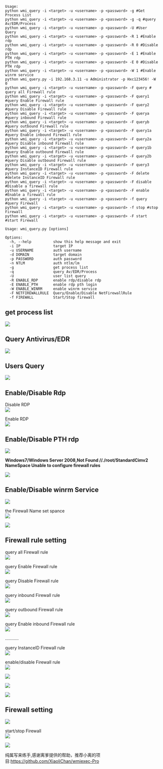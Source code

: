 ```text
Usage:
python wmi_query -i <target> -u <username> -p <password> -g #Get Process List
python wmi_query -i <target> -u <username> -p <password> -g -q #query Av/EDR/Process
python wmi_query -i <target> -u <username> -p <password> -U #User Query
python wmi_query -i <target> -u <username> -p <password> -R 1 #Enable rdp
python wmi_query -i <target> -u <username> -p <password> -R 0 #Disable rdp
python wmi_query -i <target> -u <username> -p <password> -E 1 #Enable PTH rdp
python wmi_query -i <target> -u <username> -p <password> -E 0 #Disable PTH rdp
python wmi_query -i <target> -u <username> -p <password> -W 1 #Enable winrm service
python wmi_query.py -i 192.168.3.11 -u Administrator -p Hxc123456! -W 0
python wmi_query -i <target> -u <username> -p <password> -F query # query all Firewall rule
python wmi_query -i <target> -u <username> -p <password> -F query1 #query Enable Firewall rule
python wmi_query -i <target> -u <username> -p <password> -F query2 #query Disable Firewall rule
python wmi_query -i <target> -u <username> -p <password> -F querya #query inbound Firewall rule
python wmi_query -i <target> -u <username> -p <password> -F queryb #query outbound Firewall rule
python wmi_query -i <target> -u <username> -p <password> -F query1a #query Enable inbound Firewall rule
python wmi_query -i <target> -u <username> -p <password> -F query2a #query Disable inbound Firewall rule
python wmi_query -i <target> -u <username> -p <password> -F query1b #query Enable outbound Firewall rule
python wmi_query -i <target> -u <username> -p <password> -F query2b #query Disable outbound Firewall rule
python wmi_query -i <target> -u <username> -p <password> -F query3 #query InstanceID Firewall rule
python wmi_query -i <target> -u <username> -p <password> -F delete #delete InstanceID Firewall rule
python wmi_query -i <target> -u <username> -p <password> -F disable #Disable a firewall rule
python wmi_query -i <target> -u <username> -p <password> -F enable #Enable a firewall rule
python wmi_query -i <target> -u <username> -p <password> -f query #query Firewall
python wmi_query -i <target> -u <username> -p <password> -f stop #stop Firewall
python wmi_query -i <target> -u <username> -p <password> -F start #start Firewall

Usage: wmi_query.py [options]

Options:
  -h, --help          show this help message and exit
  -i IP               target IP
  -u USERNAME         auth username
  -d DOMAIN           target domain
  -p PASSWORD         auth password
  -n NTLM             auth ntlm/lm
  -g                  get process list
  -q                  query Av/EDR/Process
  -U                  user list query
  -R ENABLE_RDP       enable rdp/disable rdp
  -E ENABLE_PTH       enable rdp pth login
  -W ENABLE_WINRM     enable winrm service
  -F NETFIREWALLRULE  Query/Enable/Disable NetFirewallRule
  -f FIREWALL         Start/Stop firewall
```

## get process list ##
![](img/get_process.png)

## Query Antivirus/EDR ##
![](img/AV_EDR_QUERY.png)

## Users Query ##
![](img/Users_query.png)

## Enable/Disable Rdp ##
Disable RDP    
![](img/RDP_disable.png)

Enable RDP    
![](img/Enable_rdp.png)


## Enable/Disable PTH rdp ##
![](img/Enable_pth_rdp_login.png)

**Windows7/Windows Server 2008,Not Found //./root/StandardCimv2 NameSpace
Unable to configure firewall rules**    

![](img/Disable_pth_rdp_login.png)

## Enable/Disable winrm Service ##
![](img/Enable_Winrm.png)

the Firewall Name set spance   
![](img/winrm_firewall.png)

![](img/stop_winrm.png)

## Firewall rule setting ##
query all Firewall rule    
![](img/query_all_firewall_rule.png)

query Enable Firewall rule    
![](img/query_enable_firewall_rule.png)

query Disable Firewall rule    
![](img/query_disable_firewall_rule.png)

query inbound Firewall rule    
![](img/query_enable_inbound_firewall_rule.png)

query outbound Firewall rule    
![](img/query_enable_outbound_firewall_rule.png)

query Enable inbound Firewall rule    
![](img/query1a.png)

...........    

query InstanceID Firewall rule     
![](img/query3.png)

enable/disable Firewall rule    
![](img/disable_firewall_rule.png)

![](img/check_firewall.png)

![](img/enable_firewall_role.png)

![](img/check2.png)

## Firewall setting ##
![](img/firewall_query.png)

start/stop Firewall    
![](img/stop_FIrewall.png)

![](img/check3.png)

纯属写来练手,感谢离爹提供的帮助，推荐小离的项目:https://github.com/XiaoliChan/wmiexec-Pro    